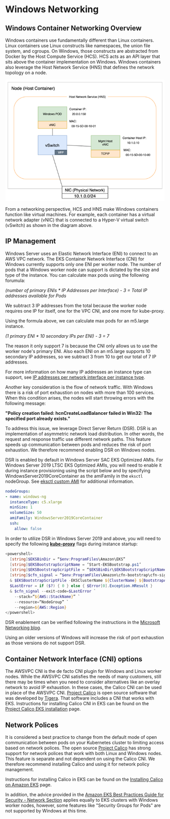# Windows Networking

## Windows Container Networking Overview
Windows containers use fundamentally different than Linux containers. Linux containers use Linux constructs like namespaces, the union file system, and cgroups. On Windows, those constructs are abstracted from Docker by the Host Compute Service (HCS). HCS acts as an API layer that sits above the container implementation on Windows. Windows containers also leverage the Host Network Service (HNS) that defines the network topology on a node. 

![](./images/windows-networking.png)

From a networking perspective, HCS and HNS make Windows containers function like virtual machines. For example, each container has a virtual network adapter (vNIC) that is connected to a Hyper-V virtual switch (vSwitch) as shown in the diagram above.

## IP Management
Windows Server uses an Elastic Network Interface (ENI) to connect to an AWS VPC network. The EKS Container Network Interface (CNI) for Windows currently supports only one ENI per worker node. The number of pods that a Windows worker node can support is dictated by the size and type of the instance. You can calculate max pods using the following forumula: 

_(number of primary ENIs * IP Addresses per Interface) - 3 = Total IP addresses available for Pods_

We subtract 3 IP addresses from the total because the worker node requires one IP for itself, one for the VPC CNI, and one more for kube-proxy. 

Using the formula above, we can calculate max pods for an m5.large instance. 

_(1 primary ENI * 10 secondary IPs per ENI) - 3 = 7_

The reason it only support 7 is because the CNI only allows us to use the worker node's primary ENI. Also each ENI on an m5.large supports 10 secondary IP addresses, so we subtract 3 from 10 to get our total of 7 IP addresses.

For more information on how many IP addresses an instance type can support, see [IP addresses per network interface per instance type](https://docs.aws.amazon.com/AWSEC2/latest/UserGuide/using-eni.html#AvailableIpPerENI). 

Another key consideration is the flow of network traffic. With Windows there is a risk of port exhaustion on nodes with more than 100 services. When this condition arises, the nodes will start throwing errors with the following message:

**"Policy creation failed: hcnCreateLoadBalancer failed in Win32: The specified port already exists."**

To address this issue, we leverage Direct Server Return (DSR). DSR is an implementation of asymmetric network load distribution. In other words, the request and response traffic use different network paths. This feature speeds up communication between pods and reduces the risk of port exhaustion. We therefore recommend enabling DSR on Windows nodes. 

 DSR is enabled by default in Windows Server SAC EKS Optimized AMIs. For Windows Server 2019 LTSC EKS Optimized AMIs, you will need to enable it during instance provisioning using the script below and by specifying WindowsServer2019CoreContainer as the amiFamily in the `eksctl` nodeGroup. See [eksctl custom AMI](https://eksctl.io/usage/custom-ami-support/) for additional information. 

```yaml
nodeGroups:
- name: windows-ng
  instanceType: c5.xlarge
  minSize: 1
  volumeSize: 50
  amiFamily: WindowsServer2019CoreContainer
  ssh:
    allow: false
```
In order to utilize DSR in Windows Server 2019 and above, you will need to specify the following [**kube-proxy**](https://kubernetes.io/docs/setup/production-environment/windows/intro-windows-in-kubernetes/) flags during instance startup:

```powershell
<powershell>
  [string]$EKSBinDir = “$env:ProgramFiles\Amazon\EKS”
  [string]$EKSBootstrapScriptName = ‘Start-EKSBootstrap.ps1’
  [string]$EKSBootstrapScriptFile = “$EKSBinDir\$EKSBootstrapScriptName”
  [string]$cfn_signal = “$env:ProgramFiles\Amazon\cfn-bootstrap\cfn-signal.exe”
  & $EKSBootstrapScriptFile -EKSClusterName ${ClusterName} ${BootstrapArguments} --feature-gates=“WinDSR=true” --enable-dsr=true 3>&1 4>&1 5>&1 6>&1
  $LastError = if ($?) { 0 } else { $Error[0].Exception.HResult }
  & $cfn_signal --exit-code=$LastError `
    --stack=“${AWS::StackName}” `
    --resource=“NodeGroup” `
    --region=${AWS::Region}
</powershell>
```

DSR enablement can be verified following the instructions in the [Microsoft Networking blog](https://techcommunity.microsoft.com/t5/networking-blog/direct-server-return-dsr-in-a-nutshell/ba-p/693710).

Using an older versions of Windows will increase the risk of port exhaustion as those versions do not support DSR. 

## Container Network Interface (CNI) options
The AWSVPC CNI is the de facto CNI plugin for Windows and Linux worker nodes. While the AWSVPC CNI satisfies the needs of many customers, still there may be times when you need to consider alternatives like an overlay network to avoid IP exhaustion. In these cases, the Calico CNI can be used in place of the AWSVPC CNI. [Project Calico](https://www.projectcalico.org/) is open source software that was developed by [Tigera](https://www.tigera.io/). That software includes a CNI that works with EKS. Instructions for installing Calico CNI in EKS can be found on the [Project Calico EKS installation](https://docs.projectcalico.org/getting-started/kubernetes/managed-public-cloud/eks) page.

## Network Polices 
It is considered a best practice to change from the default mode of open communication between pods on your Kubernetes cluster to limiting access based on network polices. The open source [Project Calico](https://www.tigera.io/tigera-products/calico/) has strong support for network polices that work with both Linux and Windows nodes. This feature is separate and not dependent on using the Calico CNI. We therefore recommend installing Calico and using it for network policy management. 

Instructions for installing Calico in EKS can be found on the [Installing Calico on Amazon EKS](https://docs.aws.amazon.com/eks/latest/userguide/calico.html) page.

In addition, the advice provided in the [Amazon EKS Best Practices Guide for Security - Network Section](https://aws.github.io/aws-eks-best-practices/security/docs/network/) applies equally to EKS clusters with Windows worker nodes, however, some features like "Security Groups for Pods" are not supported by Windows at this time.
